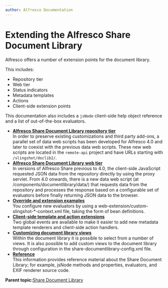 ```yaml
---
author: Alfresco Documentation
---
```


# Extending the Alfresco Share Document Library

Alfresco offers a number of extension points for the document library. 

This includes:

-   Repository tier
-   Web tier
-   Status indicators
-   Metadata templates
-   Actions
-   Client-side extension points

This documentation also includes a `jsNode` client-side help object reference and a list of out-of-the-box evaluators.

-   **[Alfresco Share Document Library repository tier](../concepts/doclib-repository-tier.md)**  
In order to preserve existing customizations and third party add-ons, a parallel set of data web scripts has been developed for Alfresco 4.0 and later to coexist with the previous data web scripts. These new web scripts are located in the `remote-api` project and have URLs starting with `/slingshot/doclib2/`.
-   **[Alfresco Share Document Library web tier](../concepts/doclib-web-tier.md)**  
In versions of Alfresco Share previous to 4.0, the client-side JavaScript requested JSON data from the repository directly by using the proxy servlet. From 4.0 onwards, there is a new data web script \(at /components/documentlibrary/data/\) that requests data from the repository and processes the response based on a configurable set of evaluators before finally returning JSON data to the browser.
-   **[Override and extension examples](../concepts/doclib-override-extension-examples.md)**  
You configure new evaluators by using a web-extension/custom-slingshot-\*-context.xml file, taking the form of bean definitions.  
-   **[Client-side template and action extensions](../concepts/doclib-client-side-template-and-action-extensions.md)**  
Two global events are available to make it easier to add new metadata template renderers and client-side action handlers.
-   **[Customizing document library views](../concepts/share-customizing-document-library-views.md)**  
Within the document library it is possible to select from a number of views. It is also possible to add custom views to the document library through configuration in the share-documentlibrary-config.xml file.
-   **[Reference](../concepts/doclib-reference.md)**  
This information provides reference material about the Share Document Library; for example, jsNode methods and properties, evaluators, and EXIF renderer source code.

**Parent topic:**[Share Document Library](../concepts/share-repodoclib.md)

